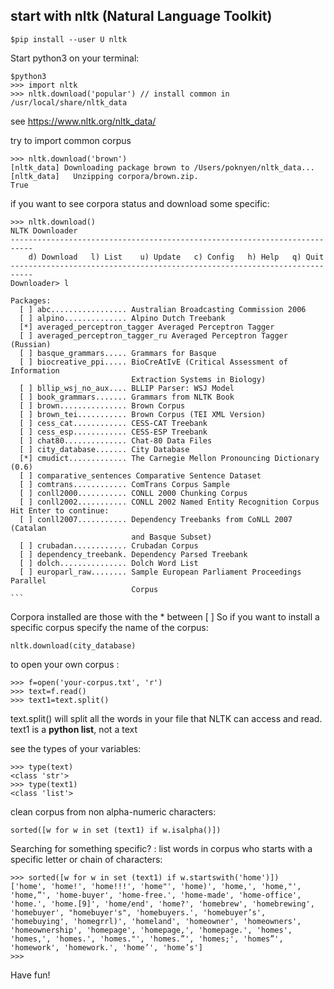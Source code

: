 ## start with nltk (Natural Language Toolkit)

```
$pip install --user U nltk
```

Start python3 on your terminal:
```
$python3 
>>> import nltk
>>> nltk.download('popular') // install common in /usr/local/share/nltk_data 
```
see https://www.nltk.org/nltk_data/ 

 try to import common corpus
 ```
 >>> nltk.download('brown')
[nltk_data] Downloading package brown to /Users/poknyen/nltk_data...
[nltk_data]   Unzipping corpora/brown.zip.
True
```

if you want to see corpora status and download some specific: 
````
>>> nltk.download()
NLTK Downloader
---------------------------------------------------------------------------
    d) Download   l) List    u) Update   c) Config   h) Help   q) Quit
---------------------------------------------------------------------------
Downloader> l

Packages:
  [ ] abc................. Australian Broadcasting Commission 2006
  [ ] alpino.............. Alpino Dutch Treebank
  [*] averaged_perceptron_tagger Averaged Perceptron Tagger
  [ ] averaged_perceptron_tagger_ru Averaged Perceptron Tagger (Russian)
  [ ] basque_grammars..... Grammars for Basque
  [ ] biocreative_ppi..... BioCreAtIvE (Critical Assessment of Information
                           Extraction Systems in Biology)
  [ ] bllip_wsj_no_aux.... BLLIP Parser: WSJ Model
  [ ] book_grammars....... Grammars from NLTK Book
  [ ] brown............... Brown Corpus
  [ ] brown_tei........... Brown Corpus (TEI XML Version)
  [ ] cess_cat............ CESS-CAT Treebank
  [ ] cess_esp............ CESS-ESP Treebank
  [ ] chat80.............. Chat-80 Data Files
  [ ] city_database....... City Database
  [*] cmudict............. The Carnegie Mellon Pronouncing Dictionary (0.6)
  [ ] comparative_sentences Comparative Sentence Dataset
  [ ] comtrans............ ComTrans Corpus Sample
  [ ] conll2000........... CONLL 2000 Chunking Corpus
  [ ] conll2002........... CONLL 2002 Named Entity Recognition Corpus
Hit Enter to continue: 
  [ ] conll2007........... Dependency Treebanks from CoNLL 2007 (Catalan
                           and Basque Subset)
  [ ] crubadan............ Crubadan Corpus
  [ ] dependency_treebank. Dependency Parsed Treebank
  [ ] dolch............... Dolch Word List
  [ ] europarl_raw........ Sample European Parliament Proceedings Parallel
                           Corpus
```
````

Corpora installed are those with the * between [ ]
So if you want to install a specific corpus specify the name of the corpus:
````
nltk.download(city_database)
````

to open your own corpus : 

```
>>> f=open('your-corpus.txt', 'r')
>>> text=f.read()
>>> text1=text.split()
```

text.split() will split all the words in your file that NLTK can access and read.
text1 is a **python list**, not a text

see the types of your variables:
````
>>> type(text)
<class 'str'>
>>> type(text1)
<class 'list'>
````

clean corpus from non alpha-numeric characters:
````
sorted([w for w in set (text1) if w.isalpha()])
````

Searching for something specific? : list words in corpus who starts with a specific letter or chain of characters:
```
>>> sorted([w for w in set (text1) if w.startswith('home')])
['home', 'home!', 'home!!!', 'home"', 'home)', 'home,', 'home,"', 'home,”', 'home-buyer', 'home-free.', 'home-made', 'home-office', 'home.', 'home.[9]', 'home/end', 'home?', 'homebrew', 'homebrewing', 'homebuyer', "homebuyer's", 'homebuyers.', 'homebuyer’s', 'homebuying', 'homegrrl)', 'homeland', 'homeowner', 'homeowners', 'homeownership', 'homepage', 'homepage,', 'homepage.', 'homes', 'homes,', 'homes.', 'homes."', 'homes.”', 'homes;', 'homes”', 'homework', 'homework.', 'home’', 'home’s']
>>> 

```

Have fun!
